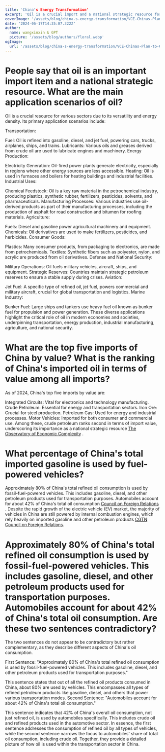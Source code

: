 ```yaml
---
title: 'China's Energy Transformation'
excerpt: 'Oil is a crucial import and a national strategic resource for China. This article explores the main application scenarios of oil and highlights the significant role automobiles play in its consumption. Specifically, automobiles account for approximately 42% of China's total oil consumption, which includes both crude and refined products. Given this substantial share, a comprehensive switch to electric vehicles (EVs) in the automotive industry is pivotal to China's energy transition strategy. This shift is not only vital for reducing dependence on imported oil but also aligns with China's goals for achieving peak carbon emissions and carbon neutrality in the coming decades​ (Council on Foreign Relations)​​ (CGTN)​.'
coverImage: '/assets/blog/china-s-energy-transformation/VCE-Chinas-Plan-to-Go-Green-v1.8.webp'
date: '2024-06-17T14:35:07.322Z'
author:
  name: wangxinxin & GPT
  picture: '/assets/blog/authors/floral.webp'
ogImage:
  url: '/assets/blog/china-s-energy-transformation/VCE-Chinas-Plan-to-Go-Green-v1.8.webp'
---
```


# People say that oil is an important import item and a national strategic resource. What are the main application scenarios of oil?

Oil is a crucial resource for various sectors due to its versatility and energy density. Its primary application scenarios include:

Transportation:

Fuel: Oil is refined into gasoline, diesel, and jet fuel, powering cars, trucks, airplanes, ships, and trains.
Lubricants: Various oils and greases derived from crude oil are used to lubricate engines and machinery.
Energy Production:

Electricity Generation: Oil-fired power plants generate electricity, especially in regions where other energy sources are less accessible.
Heating: Oil is used in furnaces and boilers for heating buildings and industrial facilities.
Industrial Uses:

Chemical Feedstock: Oil is a key raw material in the petrochemical industry, producing plastics, synthetic rubber, fertilizers, pesticides, solvents, and pharmaceuticals.
Manufacturing Processes: Various industries use oil-derived products as part of their manufacturing processes, including the production of asphalt for road construction and bitumen for roofing materials.
Agriculture:

Fuels: Diesel and gasoline power agricultural machinery and equipment.
Chemicals: Oil derivatives are used to make fertilizers, pesticides, and herbicides.
Consumer Goods:

Plastics: Many consumer products, from packaging to electronics, are made from petrochemicals.
Textiles: Synthetic fibers such as polyester, nylon, and acrylic are produced from oil derivatives.
Defense and National Security:

Military Operations: Oil fuels military vehicles, aircraft, ships, and equipment.
Strategic Reserves: Countries maintain strategic petroleum reserves to ensure a stable supply during crises.
Aviation:

Jet Fuel: A specific type of refined oil, jet fuel, powers commercial and military aircraft, crucial for global transportation and logistics.
Marine Industry:

Bunker Fuel: Large ships and tankers use heavy fuel oil known as bunker fuel for propulsion and power generation.
These diverse applications highlight the critical role of oil in modern economies and societies, underpinning transportation, energy production, industrial manufacturing, agriculture, and national security.

# What are the top five imports of China by value? What is the ranking of China's imported oil in terms of value among all imports?

As of 2024, China's top five imports by value are:

Integrated Circuits: Vital for electronics and technology manufacturing.
Crude Petroleum: Essential for energy and transportation sectors.
Iron Ore: Crucial for steel production.
Petroleum Gas: Used for energy and industrial processes.
Motor Vehicles: Imported for both consumer and commercial use.
Among these, crude petroleum ranks second in terms of import value, underscoring its importance as a national strategic resource​ [The Observatory of Economic Complexity](https://oec.world/en/profile/country/chn) .

# What percentage of China's total imported gasoline is used by fuel-powered vehicles?

Approximately 80% of China's total refined oil consumption is used by fossil-fuel-powered vehicles. This includes gasoline, diesel, and other petroleum products used for transportation purposes. Automobiles account for about 42% of China's total oil consumption​ [Council on Foreign Relations](https://www.cfr.org/blog/fossil-fuel-free-plan-phase-out-chinas-icevs)​. Despite the rapid growth of the electric vehicle (EV) market, the majority of vehicles in China are still powered by internal combustion engines, which rely heavily on imported gasoline and other petroleum products​ [CGTN](https://news.cgtn.com/news/2022-03-29/China-s-new-energy-vehicle-industry-Where-are-we-now-and-where-to-go-18N7HvLZqpy/index.html)​​ [Council on Foreign Relations](https://www.cfr.org/blog/fossil-fuel-free-plan-phase-out-chinas-icevs).

# Approximately 80% of China's total refined oil consumption is used by fossil-fuel-powered vehicles. This includes gasoline, diesel, and other petroleum products used for transportation purposes. Automobiles account for about 42% of China's total oil consumption​​. Are these two sentences contradictory?

The two sentences do not appear to be contradictory but rather complementary, as they describe different aspects of China's oil consumption.

First Sentence: "Approximately 80% of China's total refined oil consumption is used by fossil-fuel-powered vehicles. This includes gasoline, diesel, and other petroleum products used for transportation purposes."

This sentence states that out of all the refined oil products consumed in China, about 80% are used by vehicles. This encompasses all types of refined petroleum products like gasoline, diesel, and others that power various transportation modes.
Second Sentence: "Automobiles account for about 42% of China's total oil consumption."

This sentence indicates that 42% of China's overall oil consumption, not just refined oil, is used by automobiles specifically. This includes crude oil and refined products used in the automotive sector.
In essence, the first sentence addresses the consumption of refined oil by all types of vehicles, while the second sentence narrows the focus to automobiles' share of total oil consumption, including crude oil. Together, they provide a detailed picture of how oil is used within the transportation sector in China.
